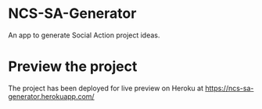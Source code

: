 # NCS-SA-Generator
An app to generate Social Action project ideas.

# Preview the project
The project has been deployed for live preview on Heroku at https://ncs-sa-generator.herokuapp.com/

